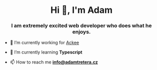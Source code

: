 <h1 align="center">Hi 👋, I'm Adam</h1>
<h3 align="center">I am extremely excited web developer who does what he enjoys.</h3>

- 💜 I’m currently working for [Ackee](https://www.ackee.cz/)

- 🌱 I’m currently learning **Typescript**

- 📫 How to reach me **info@adamtretera.cz**

